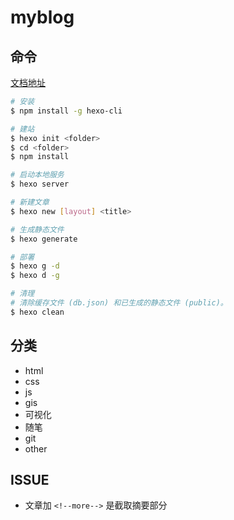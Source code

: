 # myblog

## 命令

[文档地址](https://hexo.io/zh-cn/docs/)

```bash
# 安装
$ npm install -g hexo-cli

# 建站
$ hexo init <folder>
$ cd <folder>
$ npm install

# 启动本地服务
$ hexo server

# 新建文章
$ hexo new [layout] <title>

# 生成静态文件
$ hexo generate

# 部署
$ hexo g -d
$ hexo d -g

# 清理
# 清除缓存文件 (db.json) 和已生成的静态文件 (public)。
$ hexo clean

```

## 分类

* html
* css
* js
* gis
* 可视化
* 随笔
* git
* other

## ISSUE

* 文章加 ```<!--more-->``` 是截取摘要部分
